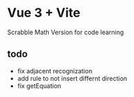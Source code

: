 # Vue 3 + Vite
Scrabble Math Version for code learning
## todo
- fix adjacent recognization
- add rule to not insert differnt direction
- fix getEquation
  
  



